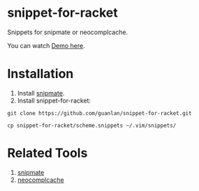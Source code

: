 snippet-for-racket
==================

Snippets for snipmate or neocomplcache.

You can watch [Demo here](http://www.youtube.com/watch?v=upGPM9jN25Y).

# Installation
1. Install [snipmate](http://www.vim.org/scripts/script.php?script_id=2540).
2. Install snippet-for-racket:
```
git clone https://github.com/guanlan/snippet-for-racket.git
```
```
cp snippet-for-racket/scheme.snippets ~/.vim/snippets/
```
  

# Related Tools
1. [snipmate](http://www.vim.org/scripts/script.php?script_id=2540)
2. [neocomplcache](http://www.vim.org/scripts/script.php?script_id=2620)
